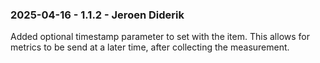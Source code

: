 ### 2025-04-16 - 1.1.2 - Jeroen Diderik

Added optional timestamp parameter to set with the item. This allows for metrics to be send at a later time, after collecting the measurement.
